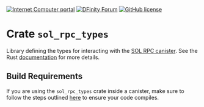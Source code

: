 [![Internet Computer portal](https://img.shields.io/badge/InternetComputer-grey?logo=internet%20computer&style=for-the-badge)](https://internetcomputer.org)
[![DFinity Forum](https://img.shields.io/badge/help-post%20on%20forum.dfinity.org-blue?style=for-the-badge)](https://forum.dfinity.org/t/sol-rpc-canister/41896)
[![GitHub license](https://img.shields.io/badge/license-Apache%202.0-blue.svg?logo=apache&style=for-the-badge)](LICENSE)

# Crate `sol_rpc_types`

Library defining the types for interacting with the [SOL RPC canister](https://github.com/dfinity/sol-rpc-canister/).
See the Rust [documentation](https://docs.rs/sol_rpc_types) for more details.

## Build Requirements

If you are using the `sol_rpc_types` crate inside a canister, make sure to follow the steps outlined [here](https://github.com/dfinity/sol-rpc-canister/blob/main/libs/client/README.md#build-requirements) to ensure your code compiles.